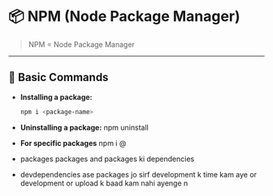 # 📦 NPM (Node Package Manager)

> NPM = Node Package Manager

---

## 🔧 Basic Commands

- **Installing a package:**
  ```bash
  npm i <package-name>

- **Uninstalling a package:**
  npm uninstall <package-name>


- **For specific packages**
  npm i <package-name>@<version>


- packages 
packages and packages ki dependencies 
            
- devdependencies 
ase packages jo sirf development k time kam aye   or development or upload k baad kam nahi ayenge n  
